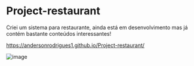 # Project-restaurant

Criei um sistema para restaurante, ainda está em desenvolvimento mas já contém bastante conteúdos interessantes!

https://andersonrodrigues1.github.io/Project-restaurant/

![image](https://github.com/AndersonRodrigues1/Project-restaurant/assets/127049907/8ca27c9d-c579-4419-b82e-761f11412932)

